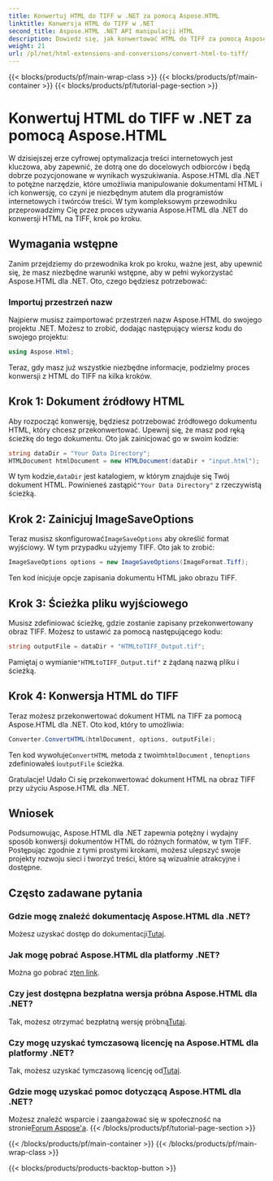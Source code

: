 ```yaml
---
title: Konwertuj HTML do TIFF w .NET za pomocą Aspose.HTML
linktitle: Konwersja HTML do TIFF w .NET
second_title: Aspose.HTML .NET API manipulacji HTML
description: Dowiedz się, jak konwertować HTML do TIFF za pomocą Aspose.HTML dla .NET. Postępuj zgodnie z naszym przewodnikiem krok po kroku, aby uzyskać skuteczną optymalizację treści internetowych.
weight: 21
url: /pl/net/html-extensions-and-conversions/convert-html-to-tiff/
---
```


{{< blocks/products/pf/main-wrap-class >}}
{{< blocks/products/pf/main-container >}}
{{< blocks/products/pf/tutorial-page-section >}}

# Konwertuj HTML do TIFF w .NET za pomocą Aspose.HTML


W dzisiejszej erze cyfrowej optymalizacja treści internetowych jest kluczowa, aby zapewnić, że dotrą one do docelowych odbiorców i będą dobrze pozycjonowane w wynikach wyszukiwania. Aspose.HTML dla .NET to potężne narzędzie, które umożliwia manipulowanie dokumentami HTML i ich konwersję, co czyni je niezbędnym atutem dla programistów internetowych i twórców treści. W tym kompleksowym przewodniku przeprowadzimy Cię przez proces używania Aspose.HTML dla .NET do konwersji HTML na TIFF, krok po kroku.

## Wymagania wstępne

Zanim przejdziemy do przewodnika krok po kroku, ważne jest, aby upewnić się, że masz niezbędne warunki wstępne, aby w pełni wykorzystać Aspose.HTML dla .NET. Oto, czego będziesz potrzebować:

### Importuj przestrzeń nazw

Najpierw musisz zaimportować przestrzeń nazw Aspose.HTML do swojego projektu .NET. Możesz to zrobić, dodając następujący wiersz kodu do swojego projektu:

```csharp
using Aspose.Html;
```

Teraz, gdy masz już wszystkie niezbędne informacje, podzielmy proces konwersji z HTML do TIFF na kilka kroków.

## Krok 1: Dokument źródłowy HTML

Aby rozpocząć konwersję, będziesz potrzebować źródłowego dokumentu HTML, który chcesz przekonwertować. Upewnij się, że masz pod ręką ścieżkę do tego dokumentu. Oto jak zainicjować go w swoim kodzie:

```csharp
string dataDir = "Your Data Directory";
HTMLDocument htmlDocument = new HTMLDocument(dataDir + "input.html");
```

 W tym kodzie,`dataDir` jest katalogiem, w którym znajduje się Twój dokument HTML. Powinieneś zastąpić`"Your Data Directory"` z rzeczywistą ścieżką.

## Krok 2: Zainicjuj ImageSaveOptions

 Teraz musisz skonfigurować`ImageSaveOptions` aby określić format wyjściowy. W tym przypadku użyjemy TIFF. Oto jak to zrobić:

```csharp
ImageSaveOptions options = new ImageSaveOptions(ImageFormat.Tiff);
```

Ten kod inicjuje opcje zapisania dokumentu HTML jako obrazu TIFF.

## Krok 3: Ścieżka pliku wyjściowego

Musisz zdefiniować ścieżkę, gdzie zostanie zapisany przekonwertowany obraz TIFF. Możesz to ustawić za pomocą następującego kodu:

```csharp
string outputFile = dataDir + "HTMLtoTIFF_Output.tif";
```

 Pamiętaj o wymianie`"HTMLtoTIFF_Output.tif"` z żądaną nazwą pliku i ścieżką.

## Krok 4: Konwersja HTML do TIFF

Teraz możesz przekonwertować dokument HTML na TIFF za pomocą Aspose.HTML dla .NET. Oto kod, który to umożliwia:

```csharp
Converter.ConvertHTML(htmlDocument, options, outputFile);
```

 Ten kod wywołuje`ConvertHTML` metoda z twoim`htmlDocument` , ten`options` zdefiniowałeś i`outputFile` ścieżka.

Gratulacje! Udało Ci się przekonwertować dokument HTML na obraz TIFF przy użyciu Aspose.HTML dla .NET.

## Wniosek

Podsumowując, Aspose.HTML dla .NET zapewnia potężny i wydajny sposób konwersji dokumentów HTML do różnych formatów, w tym TIFF. Postępując zgodnie z tymi prostymi krokami, możesz ulepszyć swoje projekty rozwoju sieci i tworzyć treści, które są wizualnie atrakcyjne i dostępne.

## Często zadawane pytania

### Gdzie mogę znaleźć dokumentację Aspose.HTML dla .NET?
 Możesz uzyskać dostęp do dokumentacji[Tutaj](https://reference.aspose.com/html/net/).

### Jak mogę pobrać Aspose.HTML dla platformy .NET?
 Można go pobrać z[ten link](https://releases.aspose.com/html/net/).

### Czy jest dostępna bezpłatna wersja próbna Aspose.HTML dla .NET?
 Tak, możesz otrzymać bezpłatną wersję próbną[Tutaj](https://releases.aspose.com/).

### Czy mogę uzyskać tymczasową licencję na Aspose.HTML dla platformy .NET?
Tak, możesz uzyskać tymczasową licencję od[Tutaj](https://purchase.aspose.com/temporary-license/).

### Gdzie mogę uzyskać pomoc dotyczącą Aspose.HTML dla .NET?
 Możesz znaleźć wsparcie i zaangażować się w społeczność na stronie[Forum Aspose'a](https://forum.aspose.com/).
{{< /blocks/products/pf/tutorial-page-section >}}

{{< /blocks/products/pf/main-container >}}
{{< /blocks/products/pf/main-wrap-class >}}

{{< blocks/products/products-backtop-button >}}

